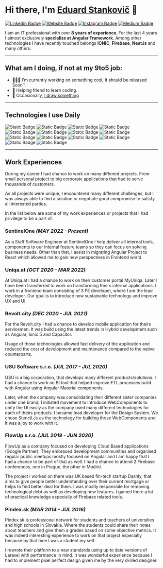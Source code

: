 # Hi there, I'm <a href="https://estankovic.com" target="_blank">Eduard Stankovič</a> 👋

[![Linkedin Badge](https://img.shields.io/badge/-LinkedIn-0e76a8?style=flat-square&logo=Linkedin&logoColor=white)](https://www.linkedin.com/in/eduard-stankovi%C4%8D-9449649b/)
[![Website Badge](https://img.shields.io/badge/Website-3b5998?style=flat-square&logo=google-chrome&logoColor=white)](https://estankovic.com)
[![Instagram Badge](https://img.shields.io/badge/-Instagram-e4405f?style=flat-square&logo=Instagram&logoColor=white)](https://www.instagram.com/eduard.stankovic)
[![Medium Badge](https://img.shields.io/badge/medium-%2312100E.svg?&style=for-square&logo=medium&logoColor=white)](https://medium.com/@eduardstankovic)

I am an IT professional with over **8 years of experience**. For the last 4 years I almost exclusively **specialize at Angular Framework**. Among other technologies I have recently touched belongs **IONIC**, **Firebase**, **NestJs** and many others.

<hr>

## What am I doing, if not at my 9to5 job:

- 👨🏻‍💻 I’m currently working on something cool, It should be released Soon™.
- 💬 Helping friend to learn coding.
- 📝 Occasionally, [I draw something](https://www.instagram.com/eduard.stankovic/)

<hr>

## Technologies I use Daily

![Static Badge](https://img.shields.io/badge/NodeJs-339933?logo=nodedotjs&logoColor=white)
![Static Badge](https://img.shields.io/badge/React-09D3AC?logo=react&logoColor=white)
![Static Badge](https://img.shields.io/badge/TypeScript-3178C6?logo=typescript&logoColor=white)
![Static Badge](https://img.shields.io/badge/GCP-4285F4?logo=googlecloud&logoColor=white)
![Static Badge](https://img.shields.io/badge/Ionic-3880FF?logo=ionic&logoColor=white)
![Static Badge](https://img.shields.io/badge/Stencil.Js-5530ff)
![Static Badge](https://img.shields.io/badge/Redux-764abc?logo=redux)
![Static Badge](https://img.shields.io/badge/PWA-5A0FC8?logo=pwa&logoColor=white)
![Static Badge](https://img.shields.io/badge/RxJs-B7178C?logo=reactivex)
![Static Badge](https://img.shields.io/badge/Sass-CC6699?logo=sass&logoColor=white)
![Static Badge](https://img.shields.io/badge/NestJs-E0234E?logo=nestjs&logoColor=white)
![Static Badge](https://img.shields.io/badge/Angular-DD0031?logo=angular&logoColor=white)
![Static Badge](https://img.shields.io/badge/NPM-CB3837?logo=npm&logoColor=white)
![Static Badge](https://img.shields.io/badge/Git-F05032?logo=git&logoColor=white)

<hr>

## Work Experiences

During my career I had chance to work on many different projects. From small personal project to big corporate applications that had to serve thousands of customers.

As all projects were unique, I encountered many different challenges, but I was always able to find a solution or negotiate good compromise to satisfy all interested parties.

In the list below are some of my work experiences or projects that I had privilege to be a part of.

### SentinelOne ***(MAY 2022 - Present)***

As a Staff Software Engineer at SentinelOne I help deliver all internal tools, components to our internal feature teams so they can focus on solving business needs. Other than that, I assist in migrating Angular Project to React which allowed me to gain new perspectives in Frontend world.
      

### Uniqa.at ***(OCT 2020 - MAR 2022)***

At Uniqa.at I had a chance to work on their customer portal MyUniqa. Later I have been transferred to work on transforming theirs internal applications. I work in a frontend team consisting of 3 FE developer, where I am the lead developer. Our goal is to introduce new sustainable technology and improve UX and UI.


### Revolt.city ***(DEC 2020 - JUL 2021)***
For the Revolt.city I had a chance to develop mobile application for theirs servicemen. It was build using the latest trends in Hybrid development such as Angular, Ionic 5 and Capacitor.

Usage of those technologies allowed fast delivery of the application and reduced the cost of development and maintenance compared to the native counterparts.

### USU Software s.r.o. ***(JUL 2017 - JUL 2020)***
USU is a big corporation, that develops many different products/solutions. I had a chance to work on BI tool that helped improve ETL processes build with Angular using Angular Material components.

Later, when the company was consolidating their different sister companies under one brand, I initiated movement to introduce WebComponents to unify the UI easily as the company used many different technologies for each of theirs products. I became lead developer for the Design System. We chose Stencil.Js as the technology for building those WebComponents and it was a joy to work with it.

### FlowUp s.r.o. ***(JUL 2019 - JUN 2020)***
FlowUp as a company focused on developing Cloud Based applications (Google Partner). They embraced development communities and organised regular public meetups mostly focused on Angular and I am happy that I had a chance to be part of that as well. I had a chance to attend 2 Firebase conferences, one in Prague, the other in Madrid.

The project I worked on there was UK based fin-tech startup Dashly, that aims to give people better understanding over their current mortgage or helps to find better deal for them. I was mostly responsible for removing technological debt as well as developing new features. I gained there a lot of practical knowledge especially of Firebase related tools.

### Pindex.sk ***(MAR 2014 - JUL 2016)***
Pindex.sk is professional network for students and teachers of universities and high schools in Slovakia. Where the students could share their notes about teachers and give them a grades based on some objective metrics. It was indeed interesting experience to work on that project especially because by that time I was a student my self.

I rewrote their platform to a new standards using up to date versions of Laravel with performance in mind. It was wonderful experience because I had to implement pixel perfect design given me by the very skilled designer.








